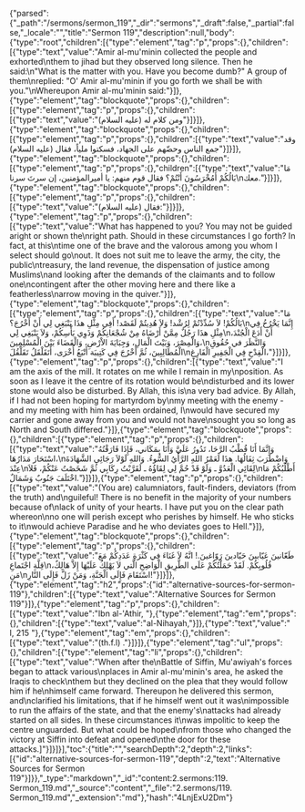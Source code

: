 {"parsed":{"_path":"/sermons/sermon_119","_dir":"sermons","_draft":false,"_partial":false,"_locale":"","title":"Sermon 119","description":null,"body":{"type":"root","children":[{"type":"element","tag":"p","props":{},"children":[{"type":"text","value":"Amir al-mu'minin collected the people and exhorted\nthem to jihad but they observed long silence. Then he said:\n\"What is the matter with you. Have you become dumb?\" A group of them\nreplied: \"O' Amir al-mu'minin if you go forth we shall be with you.\"\nWhereupon Amir al-mu'minin said:"}]},{"type":"element","tag":"blockquote","props":{},"children":[{"type":"element","tag":"p","props":{},"children":[{"type":"text","value":"ومن كلام له (عليه السلام)"}]}]},{"type":"element","tag":"blockquote","props":{},"children":[{"type":"element","tag":"p","props":{},"children":[{"type":"text","value":"وقد جمع الناس وحضّهم على الجهاد، فسكتوا ملياً، فقال (عليه السلام)"}]}]},{"type":"element","tag":"blockquote","props":{},"children":[{"type":"element","tag":"p","props":{},"children":[{"type":"text","value":"مَا بَالُكُمْ أَمُخْرَسُونَ أَنْتُمْ؟ فقال قوم منهم: يا أميرالمؤمنين، إن سرتَ سرنا\nمعك."}]}]},{"type":"element","tag":"blockquote","props":{},"children":[{"type":"element","tag":"p","props":{},"children":[{"type":"text","value":"فقال (عليه السلام):"}]}]},{"type":"element","tag":"p","props":{},"children":[{"type":"text","value":"What has happened to you? You may not be guided aright or shown the\nright path. Should in these circumstances I go forth? In fact, at this\ntime one of the brave and the valorous among you whom I select should go\nout. It does not suit me to leave the army, the city, the public\ntreasury, the land revenue, the dispensation of justice among Muslims\nand looking after the demands of the claimants and to follow one\ncontingent after the other moving here and there like a featherless\narrow moving in the quiver."}]},{"type":"element","tag":"blockquote","props":{},"children":[{"type":"element","tag":"p","props":{},"children":[{"type":"text","value":"مَا بَالُكُمْ! لاَ سُدِّدْتُمْ لِرُشْد! وَلاَ هُدِيتُمْ لَقَصْد! أَفِي مِثْلِ هذَا يَنْبَغِي لِي أَنْ أَخْرُجَ؟\nإِنَّمَا يَخْرُخُ فِي مِثْلِ هذَا رَجُلٌ مِمَّنْ أَرْضَاهُ مِنْ شُجْعَانِكُمْ وَذَوِي بَأْسِكُمْ، وَلاَ يَنْبَغِي لِي\nأَنْ أَدَعَ الْجُنْدَ، وَالْمِصْرَ، وَبَيْتَ الْمَالِ، وَجِبَايَةَ الاْرْضِ، وَالْقَضَاءَ بَيْنَ الْمُسْلِمِينَ،\nوَالنَّظَرَ في حُقُوقِ الْمُطَالِبِينَ، ثُمَّ أَخْرُجَ فِي كَتِيبَة أَتْبَعُ أُخْرَى، أَتَقَلْقَلُ تَقَلْقُلَ\nالْقِدْحِ فِي الْجَفِيرِ الْفَارِغِ،"}]}]},{"type":"element","tag":"p","props":{},"children":[{"type":"text","value":"I am the axis of the mill. It rotates on me while I remain in my\nposition. As soon as I leave it the centre of its rotation would be\ndisturbed and its lower stone would also be disturbed. By Allah, this is\na very bad advice. By Allah, if I had not been hoping for martyrdom by\nmy meeting with the enemy - and my meeting with him has been ordained, I\nwould have secured my carrier and gone away from you and would not have\nsought you so long as North and South differed."}]},{"type":"element","tag":"blockquote","props":{},"children":[{"type":"element","tag":"p","props":{},"children":[{"type":"text","value":"وَإِنَّمَا أَنَا قُطْبُ الرَّحَا، تَدُورُ عَلَيَّ وَأَنَا بِمَكَاني، فَإِذَا فَارَقْتُهُ اسْتَحَارَ مَدَارُهَا،\nوَاضْطَرَبَ ثِفَالُهَا. هذَا لَعَمْرُ اللهِ الرَّأْيُ السُّوءُ. وَاللهِ لَوْلاَ رَجَائِي الشَّهَادَةَ عِنْدَ\nلِقَائِي الْعَدُوَّ ـ وَلَوْ قَدْ حُمَّ لِي لِقَاؤُهُ ـ لَقَرَّبْتُ رِكَابِي ثُمَّ شَخَصْتُ عَنْكُمْ، فَلاَ\nأَطْلُبُكُمْ مَا اخْتَلَفَ جَنُوبٌ وَشَمَالٌ."}]}]},{"type":"element","tag":"p","props":{},"children":[{"type":"text","value":"(You are) calumniators, fault-finders, deviators (from the truth) and\nguileful! There is no benefit in the majority of your numbers because of\nlack of unity of your hearts. I have put you on the clear path whereon\nno one will perish except who perishes by himself. He who sticks to it\nwould achieve Paradise and he who deviates goes to Hell."}]},{"type":"element","tag":"blockquote","props":{},"children":[{"type":"element","tag":"p","props":{},"children":[{"type":"text","value":"طَعّانينَ عَيّابينَ حَيّادينَ رَوّاغينَ.! انَّهُ لاَ غَنَاءَ فِي كَثْرَةِ عَدَدِكُمْ مَعَ قِلَّةِ اجْتَماعِ\nقُلُوبِكُمْ. لَقَدْ حَمَلْتُكُمْ عَلَى الطَّرِيقِ الْوَاضِحِ الَّتي لاَ يَهْلِكُ عَلَيْهَا إِلاَّ هَالِكٌ، مَنِ\nاسْتَقَامَ فَإِلَى الْجَنَّةِ، وَمَنْ زَلَّ فَإِلَى النَّارِ!"}]}]},{"type":"element","tag":"h2","props":{"id":"alternative-sources-for-sermon-119"},"children":[{"type":"text","value":"Alternative Sources for Sermon 119"}]},{"type":"element","tag":"p","props":{},"children":[{"type":"text","value":"Ibn al-'Athir, "},{"type":"element","tag":"em","props":{},"children":[{"type":"text","value":"al-Nihayah,"}]},{"type":"text","value":" I, 215 "},{"type":"element","tag":"em","props":{},"children":[{"type":"text","value":"(th.f.l) ."}]}]},{"type":"element","tag":"ul","props":{},"children":[{"type":"element","tag":"li","props":{},"children":[{"type":"text","value":"When after the\nBattle of Siffin, Mu'awiyah's forces began to attack various\nplaces in Amir al-mu'minin's area, he asked the Iraqis to check\nthem but they declined on the plea that they would follow him if he\nhimself came forward. Thereupon he delivered this sermon, and\nclarified his limitations, that if he himself went out it was\nimpossible to run the affairs of the state, and that the enemy's\nattacks had already started on all sides. In these circumstances it\nwas impolitic to keep the centre unguarded. But what could be hoped\nfrom those who changed the victory at Siffin into defeat and opened\nthe door for these attacks.]"}]}]}],"toc":{"title":"","searchDepth":2,"depth":2,"links":[{"id":"alternative-sources-for-sermon-119","depth":2,"text":"Alternative Sources for Sermon 119"}]}},"_type":"markdown","_id":"content:2.sermons:119. Sermon_119.md","_source":"content","_file":"2.sermons/119. Sermon_119.md","_extension":"md"},"hash":"4LnjExU2Dm"}
